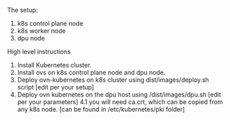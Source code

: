 The setup:
 1. k8s control plane node
 2. k8s worker node
 3. dpu node

High level instructions
1. Install Kubernetes cluster.
2. Install ovs on k8s control plane node and dpu node.
3. Deploy ovn-kubernetes on k8s cluster using dist/images/deploy.sh script [edit per your setup]
4. Deploy ovn kubernetes on the dpu host using /dist/images/dpu.sh [edit per your parameters]
    4.1 you will need ca.crt, which can be copied from any k8s node. [can be found in /etc/kubernetes/pki folder]

